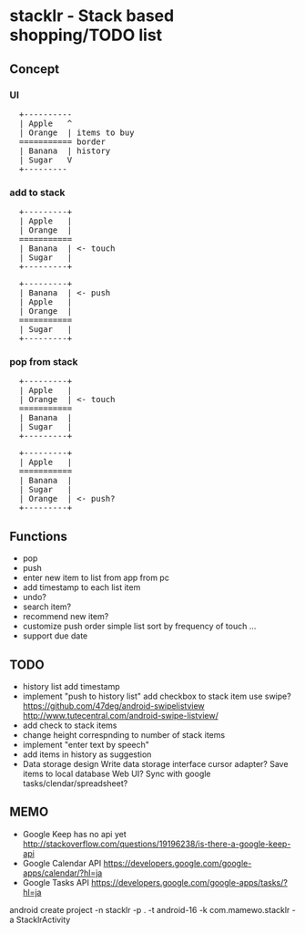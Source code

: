 stacklr - Stack based shopping/TODO list
========================================
Concept
-------
### UI
<pre>
  +----------
  | Apple   ^
  | Orange  | items to buy 
  =========== border
  | Banana  | history 
  | Sugar   V
  +---------
</pre>

### add to stack

<pre>
  +---------+
  | Apple   |
  | Orange  |
  ===========
  | Banana  | &lt;- touch
  | Sugar   |
  +---------+
</pre>
<pre>
  +---------+
  | Banana  | &lt;- push 
  | Apple   |
  | Orange  |
  ===========
  | Sugar   |
  +---------+
</pre>

### pop from stack

<pre>
  +---------+
  | Apple   |
  | Orange  | &lt;- touch
  ===========
  | Banana  | 
  | Sugar   |
  +---------+
</pre>

<pre>
  +---------+
  | Apple   |
  ===========
  | Banana  | 
  | Sugar   |
  | Orange  | &lt;- push? 
  +---------+
</pre>

Functions
---------
- pop
- push
- enter new item to list
   from app
   from pc
- add timestamp to each list item
- undo?
- search item?
- recommend new item?
- customize push order
    simple list
    sort by frequency of touch
    ...
- support due date

TODO
-----
- history list
   add timestamp
- implement "push to history list"
    add checkbox to stack item
    use swipe?
      https://github.com/47deg/android-swipelistview
      http://www.tutecentral.com/android-swipe-listview/
- add check to stack items
- change height correspnding to number of stack items
- implement "enter text by speech"
- add items in history as suggestion
- Data storage design
  Write data storage interface
    cursor adapter?
  Save items to local database
  Web UI?
  Sync with google tasks/clendar/spreadsheet?

MEMO
----
- Google Keep has no api yet
  http://stackoverflow.com/questions/19196238/is-there-a-google-keep-api
- Google Calendar API
  https://developers.google.com/google-apps/calendar/?hl=ja
- Google Tasks API
  https://developers.google.com/google-apps/tasks/?hl=ja

android create project -n stacklr -p . -t android-16 -k com.mamewo.stacklr -a StacklrActivity
